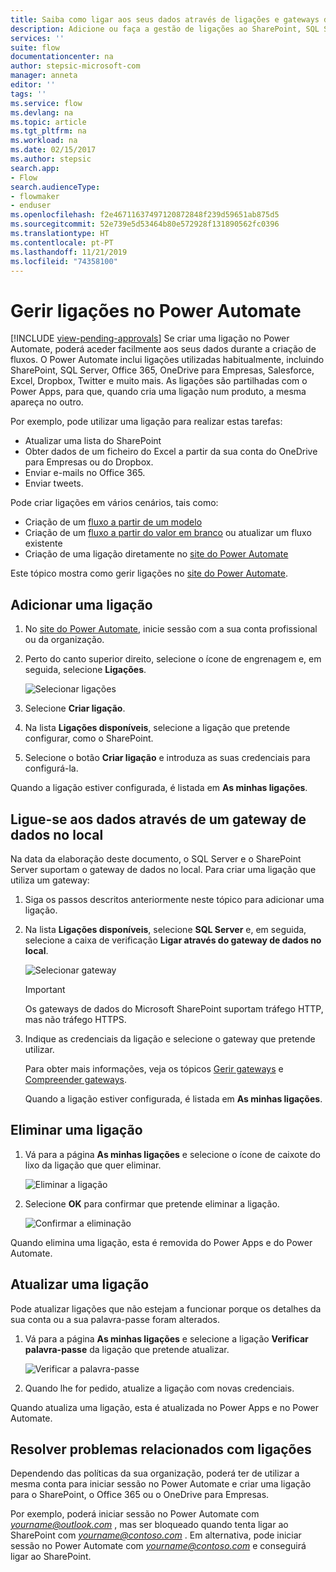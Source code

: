```yaml
---
title: Saiba como ligar aos seus dados através de ligações e gateways de dados no local | Microsoft Docs
description: Adicione ou faça a gestão de ligações ao SharePoint, SQL Server, OneDrive para Empresas, Salesforce, Office 365, OneDrive, Dropbox, Twitter, Google Drive e muito mais
services: ''
suite: flow
documentationcenter: na
author: stepsic-microsoft-com
manager: anneta
editor: ''
tags: ''
ms.service: flow
ms.devlang: na
ms.topic: article
ms.tgt_pltfrm: na
ms.workload: na
ms.date: 02/15/2017
ms.author: stepsic
search.app:
- Flow
search.audienceType:
- flowmaker
- enduser
ms.openlocfilehash: f2e46711637497120872848f239d59651ab875d5
ms.sourcegitcommit: 52e739e5d53464b80e572928f131890562fc0396
ms.translationtype: HT
ms.contentlocale: pt-PT
ms.lasthandoff: 11/21/2019
ms.locfileid: "74358100"
---
```

# <a name="manage-connections-in-power-automate"></a>Gerir ligações no Power Automate
[!INCLUDE [view-pending-approvals](includes/cc-rebrand.md)]
Se criar uma ligação no Power Automate, poderá aceder facilmente aos seus dados durante a criação de fluxos. O Power Automate inclui ligações utilizadas habitualmente, incluindo SharePoint, SQL Server, Office 365, OneDrive para Empresas, Salesforce, Excel, Dropbox, Twitter e muito mais. As ligações são partilhadas com o Power Apps, para que, quando cria uma ligação num produto, a mesma apareça no outro.

Por exemplo, pode utilizar uma ligação para realizar estas tarefas:

* Atualizar uma lista do SharePoint
* Obter dados de um ficheiro do Excel a partir da sua conta do OneDrive para Empresas ou do Dropbox.
* Enviar e-mails no Office 365.
* Enviar tweets.

Pode criar ligações em vários cenários, tais como:

* Criação de um [fluxo a partir de um modelo](get-started-logic-template.md)
* Criação de um [fluxo a partir do valor em branco](get-started-logic-flow.md) ou atualizar um fluxo existente
* Criação de uma ligação diretamente no [site do Power Automate][1]

Este tópico mostra como gerir ligações no [site do Power Automate][1].

## <a name="add-a-connection"></a>Adicionar uma ligação
1. No [site do Power Automate][1], inicie sessão com a sua conta profissional ou da organização.
2. Perto do canto superior direito, selecione o ícone de engrenagem e, em seguida, selecione **Ligações**.
   
    ![Selecionar ligações](./media/add-manage-connections/connections-menu.png)
3. Selecione **Criar ligação**.
4. Na lista **Ligações disponíveis**, selecione a ligação que pretende configurar, como o SharePoint.
5. Selecione o botão **Criar ligação** e introduza as suas credenciais para configurá-la.

Quando a ligação estiver configurada, é listada em **As minhas ligações**.

## <a name="connect-to-your-data-through-an-on-premises-data-gateway"></a>Ligue-se aos dados através de um gateway de dados no local
Na data da elaboração deste documento, o SQL Server e o SharePoint Server suportam o gateway de dados no local. Para criar uma ligação que utiliza um gateway:

1. Siga os passos descritos anteriormente neste tópico para adicionar uma ligação.
2. Na lista **Ligações disponíveis**, selecione **SQL Server** e, em seguida, selecione a caixa de verificação **Ligar através do gateway de dados no local**.
   
    ![Selecionar gateway](./media/add-manage-connections/select-gateway.png)
   
   > [!IMPORTANT]
   > Os gateways de dados do Microsoft SharePoint suportam tráfego HTTP, mas não tráfego HTTPS.
   > 
   > 
3. Indique as credenciais da ligação e selecione o gateway que pretende utilizar.
   
    Para obter mais informações, veja os tópicos [Gerir gateways](gateway-manage.md) e [Compreender gateways](gateway-reference.md).
   
    Quando a ligação estiver configurada, é listada em **As minhas ligações**.

## <a name="delete-a-connection"></a>Eliminar uma ligação
1. Vá para a página **As minhas ligações** e selecione o ícone de caixote do lixo da ligação que quer eliminar.
   
    ![Eliminar a ligação](./media/add-manage-connections/delete-connection.png)
2. Selecione **OK** para confirmar que pretende eliminar a ligação.
   
    ![Confirmar a eliminação](./media/add-manage-connections/delete-confirmation.png)

Quando elimina uma ligação, esta é removida do Power Apps e do Power Automate.

## <a name="update-a-connection"></a>Atualizar uma ligação
Pode atualizar ligações que não estejam a funcionar porque os detalhes da sua conta ou a sua palavra-passe foram alterados.

1. Vá para a página **As minhas ligações** e selecione a ligação **Verificar palavra-passe** da ligação que pretende atualizar.
   
    ![Verificar a palavra-passe](./media/add-manage-connections/verify-password.png)
2. Quando lhe for pedido, atualize a ligação com novas credenciais.

Quando atualiza uma ligação, esta é atualizada no Power Apps e no Power Automate.

## <a name="troubleshoot-a-connection"></a>Resolver problemas relacionados com ligações
Dependendo das políticas da sua organização, poderá ter de utilizar a mesma conta para iniciar sessão no Power Automate e criar uma ligação para o SharePoint, o Office 365 ou o OneDrive para Empresas.

Por exemplo, poderá iniciar sessão no Power Automate com *yourname@outlook.com* , mas ser bloqueado quando tenta ligar ao SharePoint com *yourname@contoso.com* . Em alternativa, pode iniciar sessão no Power Automate com *yourname@contoso.com* e conseguirá ligar ao SharePoint.

<!--Reference links in article-->
[1]: https://flow.microsoft.com
